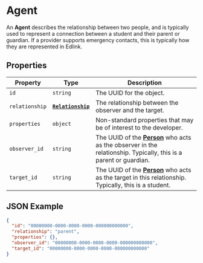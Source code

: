 # Agent
An **Agent** describes the relationship between two people, and is typically used to represent a connection between a
student and their parent or guardian. If a provider supports emergency contacts, this is typically how they are
represented in Edlink.

## Properties
| Property | Type | Description |
| -------- | ---- | ----------- |
| `id` | `string` | The UUID for the object. |
| `relationship` | **[`Relationship`](enums/relationship)** | The relationship between the observer and the target. |
| `properties` | `object` | Non-standard properties that may be of interest to the developer. |
| `observer_id` | `string` | The UUID of the **[Person](person)** who acts as the observer in the relationship. Typically, this is a parent or guardian. |
| `target_id` | `string` | The UUID of the **[Person](person)** who acts as the target in this relationship. Typically, this is a student.

## JSON Example
```json
{
  "id": "00000000-0000-0000-0000-000000000000",
  "relationship": "parent",
  "properties": {},
  "observer_id": "00000000-0000-0000-0000-000000000000",
  "target_id": "00000000-0000-0000-0000-000000000000"
}
```
